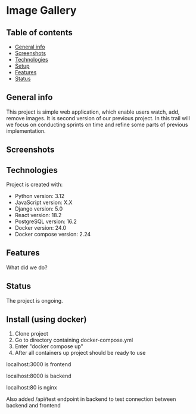 # Image Gallery
## Table of contents
* [General info](#general-info)
* [Screenshots](#screenshots)
* [Technologies](#technologies)
* [Setup](#setup)
* [Features](#features)
* [Status](#status)

## General info
This project is simple web application, which enable users watch, add, remove images. It is second version of our previous project. In this trail will we focus on conducting sprints on time and refine some parts of previous implementation.

## Screenshots

## Technologies
Project is created with:
* Python version: 3.12
* JavaScript version: X.X
* Django version: 5.0
* React version: 18.2
* PostgreSQL version: 16.2
* Docker version: 24.0
* Docker compose version: 2.24

## Features
What did we do?

## Status
The project is ongoing.


## Install (using docker)
1. Clone project
2. Go to directory containing docker-compose.yml
3. Enter "docker compose up"
4. After all containers up project should be ready to use 

localhost:3000 is frontend

localhost:8000 is backend

localhost:80 is nginx
    
Also added /api/test endpoint in backend to test connection between backend and frontend
